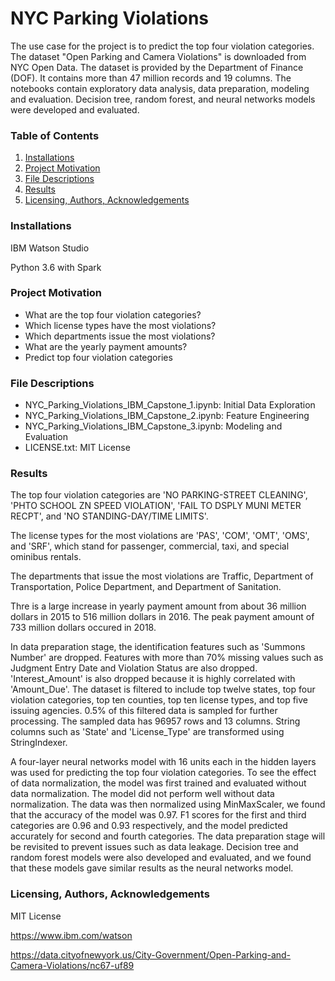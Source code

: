 # NYC Parking Violations
The use case for the project is to predict the top four violation categories. The dataset "Open Parking and Camera Violations" is downloaded from NYC Open Data. The dataset is provided by the Department of Finance (DOF). It contains more than 47 million records and 19 columns. The notebooks contain exploratory data analysis, data preparation, modeling and evaluation. Decision tree, random forest, and neural networks models were developed and evaluated. 
### Table of Contents
1. [Installations](#installations)
2. [Project Motivation](#project_motivation)
3. [File Descriptions](#file_descriptions)
4. [Results](#results)
5. [Licensing, Authors, Acknowledgements](#licensing)

### Installations<a name="installations"></a>
IBM Watson Studio

Python 3.6 with Spark

### Project Motivation<a name="project_motivation"></a>

- What are the top four violation categories?
- Which license types have the most violations?
- Which departments issue the most violations? 
- What are the yearly payment amounts? 
- Predict top four violation categories

### File Descriptions<a name="file_descriptions"></a>
- NYC_Parking_Violations_IBM_Capstone_1.ipynb: Initial Data Exploration
- NYC_Parking_Violations_IBM_Capstone_2.ipynb: Feature Engineering
- NYC_Parking_Violations_IBM_Capstone_3.ipynb: Modeling and Evaluation
- LICENSE.txt: MIT License

### Results<a name="results"></a>
The top four violation categories are 'NO PARKING-STREET CLEANING', 'PHTO SCHOOL ZN SPEED VIOLATION', 
'FAIL TO DSPLY MUNI METER RECPT', and 'NO STANDING-DAY/TIME LIMITS'.

The license types for the most violations are 'PAS', 'COM', 'OMT', 'OMS', and 'SRF', which stand for passenger, commercial, taxi, and special ominibus rentals.

The departments that issue the most violations are Traffic, Department of Transportation, Police Department, and Department of Sanitation. 

Thre is a large increase in yearly payment amount from about 36 million dollars in 2015 to 516 million dollars in 2016. The peak payment amount of 733 million dollars occured in 2018. 

In data preparation stage, the identification features such as 'Summons Number' are dropped. Features with more than 70% missing values such as Judgment Entry Date and Violation Status are also dropped. 'Interest_Amount' is also dropped because it is highly correlated with 'Amount_Due'. The dataset is filtered to include top twelve states, top four violation categories, top ten counties, top ten license types, and top five issuing agencies. 0.5% of this filtered data is sampled for further processing.
The sampled data has 96957 rows and 13 columns. String columns such as 'State' and 'License_Type' are transformed using StringIndexer. 


A four-layer neural networks model with 16 units each in the hidden layers was used for predicting the top four violation categories. To see the effect of data normalization, the model was first trained and evaluated without data normalization. The model did not perform well without data normalization. 
The data was then normalized using MinMaxScaler, we found that the accuracy of the model was 0.97. F1 scores for the first and third categories are 0.96 and 0.93 respectively, and the model predicted accurately for second and fourth categories. The data preparation stage will be revisited to prevent issues such as data leakage. Decision tree and random forest models were also developed and evaluated, and we found that these models gave similar results as the neural networks model. 


### Licensing, Authors, Acknowledgements<a name="licensing"></a>
MIT License

https://www.ibm.com/watson

https://data.cityofnewyork.us/City-Government/Open-Parking-and-Camera-Violations/nc67-uf89








